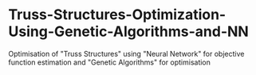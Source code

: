 # Truss-Structures-Optimization-Using-Genetic-Algorithms-and-NN
Optimisation of "Truss Structures" using "Neural Network" for objective function  estimation and "Genetic Algorithms" for optimisation
